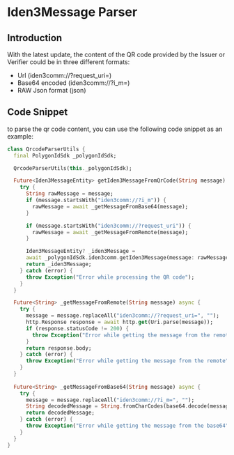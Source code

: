 # Iden3Message Parser

## Introduction

With the latest update, the content of the QR code provided by the Issuer or Verifier could be in three different formats:
- Url (iden3comm://?request_uri=)
- Base64 encoded (iden3comm://?i_m=)
- RAW Json format (json)

## Code Snippet
to parse the qr code content, you can use the following code snippet as an example:

```dart
class QrcodeParserUtils {
  final PolygonIdSdk _polygonIdSdk;

  QrcodeParserUtils(this._polygonIdSdk);

  Future<Iden3MessageEntity> getIden3MessageFromQrCode(String message) async {
    try {
      String rawMessage = message;
      if (message.startsWith("iden3comm://?i_m")) {
        rawMessage = await _getMessageFromBase64(message);
      }

      if (message.startsWith("iden3comm://?request_uri")) {
        rawMessage = await _getMessageFromRemote(message);
      }

      Iden3MessageEntity? _iden3Message =
      await _polygonIdSdk.iden3comm.getIden3Message(message: rawMessage);
      return _iden3Message;
    } catch (error) {
      throw Exception("Error while processing the QR code");
    }
  }

  Future<String> _getMessageFromRemote(String message) async {
    try {
      message = message.replaceAll("iden3comm://?request_uri=", "");
      http.Response response = await http.get(Uri.parse(message));
      if (response.statusCode != 200) {
        throw Exception("Error while getting the message from the remote");
      }
      return response.body;
    } catch (error) {
      throw Exception("Error while getting the message from the remote");
    }
  }
  
  Future<String> _getMessageFromBase64(String message) async {
    try {
      message = message.replaceAll("iden3comm://?i_m=", "");
      String decodedMessage = String.fromCharCodes(base64.decode(message));
      return decodedMessage;
    } catch (error) {
      throw Exception("Error while getting the message from the base64");
    }
  }
}
```